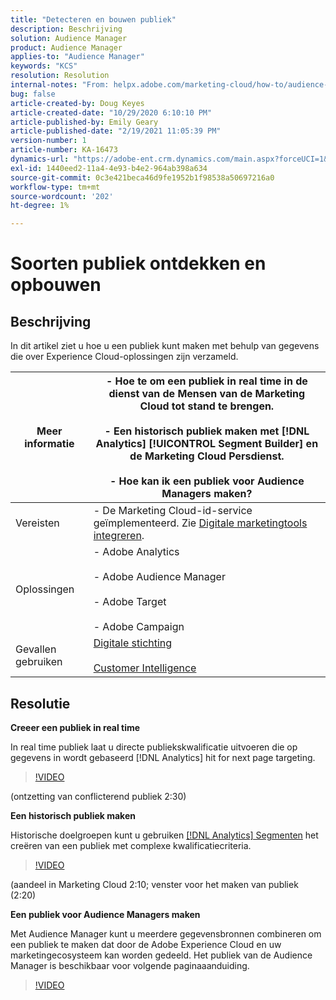 ```yaml
---
title: "Detecteren en bouwen publiek"
description: Beschrijving
solution: Audience Manager
product: Audience Manager
applies-to: "Audience Manager"
keywords: "KCS"
resolution: Resolution
internal-notes: "From: helpx.adobe.com/marketing-cloud/how-to/audience-discovery.html"
bug: false
article-created-by: Doug Keyes
article-created-date: "10/29/2020 6:10:10 PM"
article-published-by: Emily Geary
article-published-date: "2/19/2021 11:05:39 PM"
version-number: 1
article-number: KA-16473
dynamics-url: "https://adobe-ent.crm.dynamics.com/main.aspx?forceUCI=1&pagetype=entityrecord&etn=knowledgearticle&id=279bbdfa-111a-eb11-a813-000d3a5937f3"
exl-id: 1440eed2-11a4-4e93-b4e2-964ab398a634
source-git-commit: 0c3e421beca46d9fe1952b1f98538a50697216a0
workflow-type: tm+mt
source-wordcount: '202'
ht-degree: 1%

---
```


# Soorten publiek ontdekken en opbouwen

## Beschrijving


In dit artikel ziet u hoe u een publiek kunt maken met behulp van gegevens die over Experience Cloud-oplossingen zijn verzameld.


| Meer informatie | - Hoe te om een publiek in real time in de dienst van de Mensen van de Marketing Cloud tot stand te brengen.<br><br>- Een historisch publiek maken met [!DNL Analytics] [!UICONTROL Segment Builder] en de Marketing Cloud Persdienst.<br><br>- Hoe kan ik een publiek voor Audience Managers maken? |
| --- | --- |
| Vereisten | - De Marketing Cloud-id-service geïmplementeerd. Zie [Digitale marketingtools integreren](https://helpx.adobe.com/marketing-cloud/how-to/tool-integration.html). |
| Oplossingen | - Adobe Analytics<br><br>- Adobe Audience Manager<br><br>- Adobe Target<br><br>- Adobe Campaign |
| Gevallen gebruiken | [Digitale stichting](https://helpx.adobe.com/marketing-cloud/how-to/digital-foundation.html)<br><br>[Customer Intelligence](https://helpx.adobe.com/marketing-cloud/how-to/customer-intelligence.html) |





## Resolutie


<b>Creeer een publiek in real time</b>

In real time publiek laat u directe publiekskwalificatie uitvoeren die op gegevens in wordt gebaseerd [!DNL Analytics] hit for next page targeting.




>[!VIDEO](https://video.tv.adobe.com/v/17804t1/)


(ontzetting van conflicterend publiek 2:30)



<b>Een historisch publiek maken</b>

Historische doelgroepen kunt u gebruiken [[!DNL Analytics] Segmenten](https://marketing.adobe.com/resources/help/en_US/analytics/segment/) het creëren van een publiek met complexe kwalificatiecriteria.




>[!VIDEO](https://video.tv.adobe.com/v/17805/)


(aandeel in Marketing Cloud 2:10; venster voor het maken van publiek (2:20)

<b>Een publiek voor Audience Managers maken</b>

Met Audience Manager kunt u meerdere gegevensbronnen combineren om een publiek te maken dat door de Adobe Experience Cloud en uw marketingecosysteem kan worden gedeeld. Het publiek van de Audience Manager is beschikbaar voor volgende paginaaanduiding.




>[!VIDEO](https://video.tv.adobe.com/v/18113t1/)

